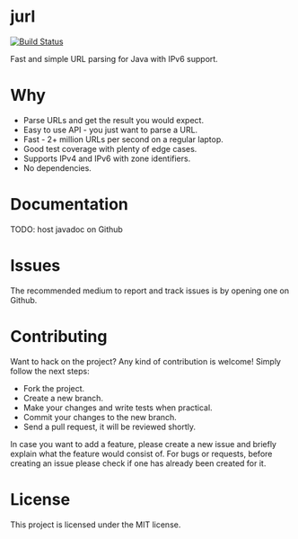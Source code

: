 # jurl
[![Build Status](https://travis-ci.org/anthonynsimon/jurl.svg?branch=master)](https://travis-ci.org/anthonynsimon/jurl/builds)  

Fast and simple URL parsing for Java with IPv6 support.

# Why
- Parse URLs and get the result you would expect.
- Easy to use API - you just want to parse a URL.
- Fast - 2+ million URLs per second on a regular laptop.
- Good test coverage with plenty of edge cases.
- Supports IPv4 and IPv6 with zone identifiers.
- No dependencies.

# Documentation
TODO: host javadoc on Github

# Issues

The recommended medium to report and track issues is by opening one on Github.

# Contributing

Want to hack on the project? Any kind of contribution is welcome! Simply follow the next steps:

- Fork the project.
- Create a new branch.
- Make your changes and write tests when practical.
- Commit your changes to the new branch.
- Send a pull request, it will be reviewed shortly.

In case you want to add a feature, please create a new issue and briefly explain what the feature would consist of. For bugs or requests, before creating an issue please check if one has already been created for it.

# License

This project is licensed under the MIT license.
